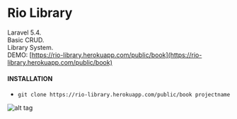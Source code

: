 # Rio Library

Laravel 5.4.  
Basic CRUD.  
Library System.  
DEMO: [https://rio-library.herokuapp.com/public/book](https://rio-library.herokuapp.com/public/book)    

#### INSTALLATION  
* `git clone https://rio-library.herokuapp.com/public/book projectname`


![alt tag](https://preview.ibb.co/bURbgQ/rio_Library.png)